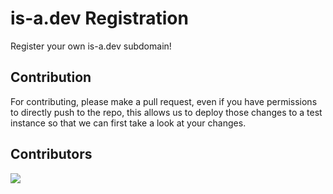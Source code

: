 # is-a.dev Registration

Register your own is-a.dev subdomain!

## Contribution
For contributing, please make a pull request, even if you have permissions to directly push to the repo, this allows us to deploy those changes to a test instance so that we can first take a look at your changes.

## Contributors
<a href="https://github.com/mtgsquad/is-a-dev-registration/graphs/contributors">
  <img src="https://contrib.rocks/image?repo=mtgsquad/is-a-dev-registration" />
</a>
